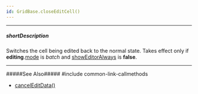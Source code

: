 ```yaml
---
id: GridBase.closeEditCell()
---
```

---
##### shortDescription
Switches the cell being edited back to the normal state. Takes effect only if **editing**.[mode]({basewidgetpath}/Configuration/editing/#mode) is *batch* and [showEditorAlways]({basewidgetpath}/Configuration/columns/#showEditorAlways) is **false**.

---
#####See Also#####
#include common-link-callmethods
- [cancelEditData()]({basewidgetpath}/Methods/#cancelEditData)